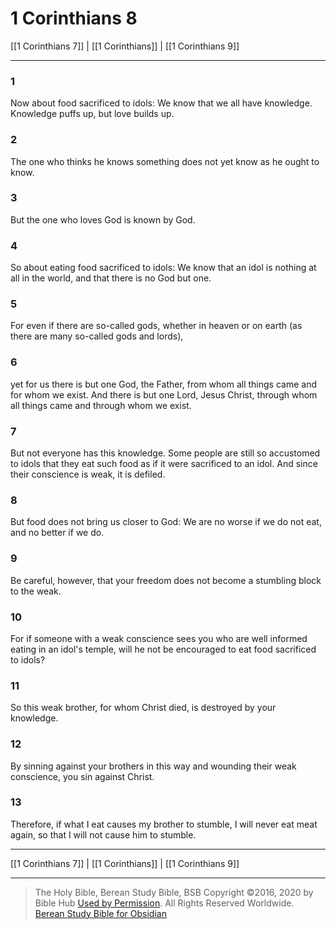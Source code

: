 # 1 Corinthians 8

[[1 Corinthians 7]] | [[1 Corinthians]] | [[1 Corinthians 9]]

---

### 1
Now about food sacrificed to idols: We know that we all have knowledge. Knowledge puffs up, but love builds up.

### 2
The one who thinks he knows something does not yet know as he ought to know.

### 3
But the one who loves God is known by God.

### 4
So about eating food sacrificed to idols: We know that an idol is nothing at all in the world, and that there is no God but one.

### 5
For even if there are so-called gods, whether in heaven or on earth (as there are many so-called gods and lords),

### 6
yet for us there is but one God, the Father, from whom all things came and for whom we exist. And there is but one Lord, Jesus Christ, through whom all things came and through whom we exist.

### 7
But not everyone has this knowledge. Some people are still so accustomed to idols that they eat such food as if it were sacrificed to an idol. And since their conscience is weak, it is defiled.

### 8
But food does not bring us closer to God: We are no worse if we do not eat, and no better if we do.

### 9
Be careful, however, that your freedom does not become a stumbling block to the weak.

### 10
For if someone with a weak conscience sees you who are well informed eating in an idol's temple, will he not be encouraged to eat food sacrificed to idols?

### 11
So this weak brother, for whom Christ died, is destroyed by your knowledge.

### 12
By sinning against your brothers in this way and wounding their weak conscience, you sin against Christ.

### 13
Therefore, if what I eat causes my brother to stumble, I will never eat meat again, so that I will not cause him to stumble.

---

[[1 Corinthians 7]] | [[1 Corinthians]] | [[1 Corinthians 9]]

---

> The Holy Bible, Berean Study Bible, BSB
> Copyright &copy;2016, 2020 by Bible Hub
> [Used by Permission](https://berean.bible/terms.htm). All Rights Reserved Worldwide.
> [Berean Study Bible for Obsidian](https://github.com/gapmiss/berean-study-bible-for-obsidian)

